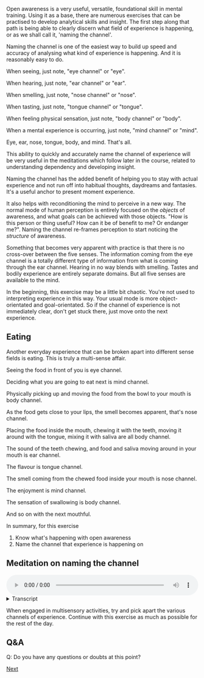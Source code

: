 Open awareness is a very useful, versatile, foundational skill in mental training. Using it as a base, there are numerous exercises that can be practised to develop analytical skills and insight. The first step along that path is being able to clearly discern what field of experience is happening, or as we shall call it, 'naming the channel'.

Naming the channel is one of the easiest way to build up speed and accuracy of analysing what kind of experience is happening. And it is reasonably easy to do.

When seeing, just note, "eye channel" or "eye".

When hearing, just note, "ear channel" or "ear".

When smelling, just note, "nose channel" or "nose".

When tasting, just note, "tongue channel" or "tongue".

When feeling physical sensation, just note, "body channel" or "body".

When a mental experience is occurring, just note, "mind channel" or "mind".

Eye, ear, nose, tongue, body, and mind. That's all.

This ability to quickly and accurately name the channel of experience will be very useful in the meditations which follow later in the course, related to understanding dependency and developing insight.

Naming the channel has the added benefit of helping you to stay with actual experience and not run off into habitual thoughts, daydreams and fantasies. It's a useful anchor to present moment experience.

It also helps with reconditioning the mind to perceive in a new way. The normal mode of human perception is entirely focused on the *objects* of awareness, and what goals can be achieved with those objects. "How is this person or thing useful? How can it be of benefit to me? Or endanger me?". Naming the channel re-frames perception to start noticing the *structure* of awareness.

Something that becomes very apparent with practice is that there is no cross-over between the five senses. The information coming from the eye channel is a totally different type of information from what is coming through the ear channel. Hearing in no way blends with smelling. Tastes and bodily experience are entirely separate domains. But all five senses are available to the mind.

In the beginning, this exercise may be a little bit chaotic. You're not used to interpreting experience in this way. Your usual mode is more object-orientated and goal-orientated. So if the channel of experience is not immediately clear, don't get stuck there, just move onto the next experience.

## Eating
Another everyday experience that can be broken apart into different sense fields is eating. This is truly a multi-sense affair.

Seeing the food in front of you is eye channel.

Deciding what you are going to eat next is mind channel.

Physically picking up and moving the food from the bowl to your mouth is body channel.

As the food gets close to your lips, the smell becomes apparent, that's nose channel.

Placing the food inside the mouth, chewing it with the teeth, moving it around with the tongue, mixing it with saliva are all body channel.

The sound of the teeth chewing, and food and saliva moving around in your mouth is ear channel.

The flavour is tongue channel.

The smell coming from the chewed food inside your mouth is nose channel.

The enjoyment is mind channel.

The sensation of swallowing is body channel.

And so on with the next mouthful.

In summary, for this exercise

1. Know what's happening with open awareness
2. Name the channel that experience is happening on
## Meditation on naming the channel


<audio controls style="width: 100%; max-width: 600px;">
    <source src="assets/audio/9. Name the Channel.mp3" type="audio/mpeg">
</audio>



<details>
<summary>Transcript</summary>

This is an awareness exercise, naming the channel of experience.

Firstly, establish open awareness.

Calmly, know whatever is happening right now.

Be receptive to whatever comes up, you're not choosing to have this or that experience. Just notice whatever is prominent right now, and give your full attention to that.

Experiences come up, change and disappear to be replaced by the next one. Allow your attention to move fluidly from one experience to the next.

---
Every single experience is happening within its own field. Just for a moment, note which field it belongs to. Name the channel.

Note all sights as "eye channel" or "eye" for short.

Note all sounds as "ear channel" or "ear" for short.

Note all smells as "nose channel" or "nose" for short.

Note all tastes as "tongue channel" or "tongue" for short.

Note all physical sensations as "body channel" or "body" for short.

Note all mental experiences as "mind channel" or "mind" for short.

Know each experience and name the channel of experience.

---
Know what is happening and name the channel it is happening on.

---
While seeing a sight, know that this is seeing, the sense of sight, this experience is happening on the eye channel. Pay attention to *all* the information coming in on the eye channel.

While hearing a sound, know that this is the sense of hearing, this experience is on the ear channel. Pay attention to *all* the information coming in on the ear channel.

When smelling a scent, know that this is the sense of smell, this experience is on the nose channel. Pay attention to *all* the information coming in on the nose channel.

When tasting a flavour, know that this is the sense of taste, this experience is on the tongue channel. Pay attention to *all* the information coming in on the tongue channel.

While feeling a physical sensation, know this is the sense of touch, this experience is on the body channel. Pay attention to *all* the information coming in on the body channel.

While thinking a thought, or having any other mental experience, know this is the sense of mind, this experience is happening on the mind channel. Pay attention to *all* the information coming in on the mind channel.

Clearly know each experience, briefly name the field, and come back to the experience at hand.

---
If naming the channel gets tiring or difficult, come back to simple open awareness for a minute, calmly knowing what is happening as it is happening.

You may also find the opposite, that naming the channel gives a very powerful boost to the clarity of mindfulness. If that's the case please continue with it.

---
Know each experience and name the channel of each experience.

---
Know each experience as it occurs, and mentally note the name of the sense field.

---
If you are only able to name the channel every ten seconds, then name it every ten seconds.

If you are able to name the channel once a second, then name it once a second.

If you are able to name the channel ten times a second, then name it ten times a second.

---
Keep following experiences as they occur.

Keep naming the channel of the experience.


</details>


When engaged in multisensory activities, try and pick apart the various channels of experience.  Continue with this exercise as much as possible for the rest of the day.

## Q&A

Q: Do you have any questions or doubts at this point?


<a href="2.3. Dual Experiences.html">Next</a>

